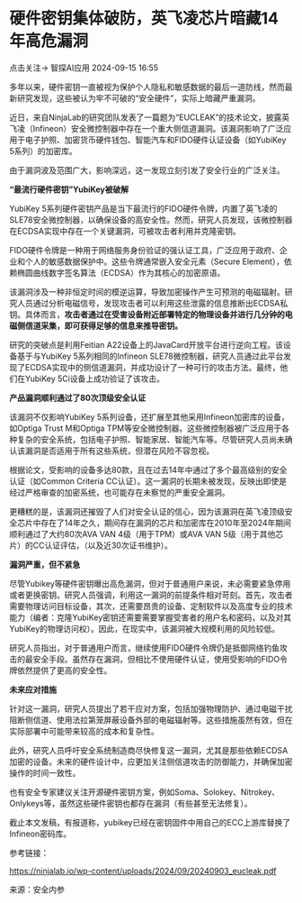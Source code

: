 #  硬件密钥集体破防，英飞凌芯片暗藏14年高危漏洞   
点击关注->  智探AI应用   2024-09-15 16:55  
  
多年以来，硬件密钥一直被视为保护个人隐私和敏感数据的最后一道防线，然而最新研究发现，这些被认为牢不可破的“安全硬件”，实际上暗藏严重漏洞。  
  
  
近日，来自NinjaLab的研究团队发表了一篇题为“EUCLEAK”的技术论文，披露英飞凌（Infineon）安全微控制器中存在一个重大侧信道漏洞。该漏洞影响了广泛应用于电子护照、加密货币硬件钱包、智能汽车和FIDO硬件认证设备（如YubiKey 5系列）的加密库。  
  
  
由于漏洞波及范围广大，影响深远，这一发现立刻引发了安全行业的广泛关注。  
  
  
**“最流行硬件密钥”YubiKey被破解**  
  
  
YubiKey 5系列硬件密钥产品是当下最流行的FIDO硬件令牌，内置了英飞凌的SLE78安全微控制器，以确保设备的高安全性。然而，研究人员发现，该微控制器在ECDSA实现中存在一个关键漏洞，可被攻击者利用并克隆密钥。  
  
  
FIDO硬件令牌是一种用于网络服务身份验证的强认证工具，广泛应用于政府、企业和个人的敏感数据保护中。这些令牌通常嵌入安全元素（Secure Element），依赖椭圆曲线数字签名算法（ECDSA）作为其核心的加密原语。  
  
  
该漏洞涉及一种非恒定时间的模逆运算，导致加密操作产生可预测的电磁辐射。研究人员通过分析电磁信号，发现攻击者可以利用这些泄露的信息推断出ECDSA私钥。具体而言，**攻击者通过在受害设备附近部署特定的物理设备并进行几分钟的电磁侧信道采集，即可获得足够的信息来推导密钥。**  
  
  
研究的突破点是利用Feitian A22设备上的JavaCard开放平台进行逆向工程。该设备基于与YubiKey 5系列相同的Infineon SLE78微控制器，研究人员通过此平台发现了ECDSA实现中的侧信道漏洞，并成功设计了一种可行的攻击方法。最终，他们在YubiKey 5Ci设备上成功验证了该攻击。  
  
  
**产品漏洞顺利通过了80次顶级安全认证**  
  
  
该漏洞不仅影响YubiKey 5系列设备，还扩展至其他采用Infineon加密库的设备，如Optiga Trust M和Optiga TPM等安全微控制器。这些微控制器被广泛应用于各种复杂的安全系统，包括电子护照、智能家居、智能汽车等。尽管研究人员尚未确认该漏洞是否适用于所有这些系统，但潜在风险不容忽视。  
  
  
根据论文，受影响的设备多达80款，且在过去14年中通过了多个最高级别的安全认证（如Common Criteria CC认证）。这一漏洞的长期未被发现，反映出即使是经过严格审查的加密系统，也可能存在未察觉的严重安全漏洞。  
  
  
更糟糕的是，该漏洞还摧毁了人们对安全认证的信心，因为该漏洞在英飞凌顶级安全芯片中存在了14年之久，期间存在漏洞的芯片和加密库在2010年至2024年期间顺利通过了大约80次AVA VAN 4级（用于TPM）或AVA VAN 5级（用于其他芯片）的CC认证评估，（以及近30次证书维护）。  
  
  
**漏洞严重，但不紧急**  
  
  
尽管Yubikey等硬件密钥曝出高危漏洞，但对于普通用户来说，未必需要紧急停用或者更换密钥。研究人员强调，利用这一漏洞的前提条件相对苛刻。首先，攻击者需要物理访问目标设备，其次，还需要昂贵的设备、定制软件以及高度专业的技术能力（编者：克隆YubiKey密钥还需要需要掌握受害者的用户名和密码，以及对其YubiKey的物理访问权）。因此，在现实中，该漏洞被大规模利用的风险较低。  
  
  
研究人员指出，对于普通用户而言，继续使用FIDO硬件令牌仍是抵御网络钓鱼攻击的最安全手段。虽然存在漏洞，但相比不使用硬件认证，使用受影响的FIDO令牌依然提供了更高的安全性。  
  
  
**未来应对措施**  
  
  
针对这一漏洞，研究人员提出了若干应对方案，包括加强物理防护、通过电磁干扰阻断侧信道、使用法拉第笼屏蔽设备外部的电磁辐射等。这些措施虽然有效，但在实际部署中可能带来较高的成本和复杂性。  
  
  
此外，研究人员呼吁安全系统制造商尽快修复这一漏洞，尤其是那些依赖ECDSA加密的设备。未来的硬件设计中，应更加关注侧信道攻击的防御能力，并确保加密操作的时间一致性。  
  
  
也有安全专家建议关注开源硬件密钥方案，例如Soma、Solokey、Nitrokey、Onlykeys等，虽然这些硬件密钥也都存在漏洞（有些甚至无法修复）。  
  
  
截止本文发稿，有报道称，yubikey已经在密钥固件中用自己的ECC上游库替换了Infineon密码库。  
  
  
参考链接：  
  
https://ninjalab.io/wp-content/uploads/2024/09/20240903_eucleak.pdf  
  
  
来源：安全内参  
  
